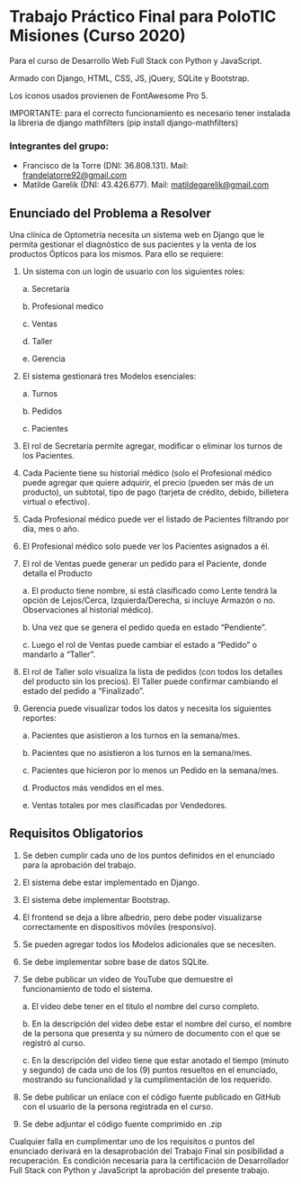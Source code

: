 # Trabajo Práctico Final para PoloTIC Misiones (Curso 2020)
Para el curso de Desarrollo Web Full Stack con Python y JavaScript.

Armado con Django, HTML, CSS, JS, jQuery, SQLite y Bootstrap.

Los iconos usados provienen de FontAwesome Pro 5.

IMPORTANTE: para el correcto funcionamiento es necesario tener instalada la libreria de django mathfilters (pip install django-mathfilters)

### Integrantes del grupo:

* Francisco de la Torre (DNI: 36.808.131). Mail: frandelatorre92@gmail.com
* Matilde Garelik (DNI: 43.426.677). Mail: matildegarelik@gmail.com

## Enunciado del Problema a Resolver
Una clínica de Optometría necesita un sistema web en Django que le permita gestionar el diagnóstico de sus pacientes y la venta de los productos Ópticos para los mismos. Para ello se requiere:

1. Un sistema con un login de usuario con los siguientes roles:

    a. Secretaría

    b. Profesional medico

    c. Ventas

    d. Taller

    e. Gerencia

2. El sistema gestionará tres Modelos esenciales:

    a. Turnos

    b. Pedidos

    c. Pacientes

3. El rol de Secretaría permite agregar, modificar o eliminar los turnos de los Pacientes.

4. Cada Paciente tiene su historial médico (solo el Profesional médico puede agregar que quiere adquirir, el precio (pueden ser más de un producto), un subtotal, tipo de pago (tarjeta de crédito, debido, billetera virtual o efectivo).

5. Cada Profesional médico puede ver el listado de Pacientes filtrando por día, mes o año. 
  
6. El Profesional médico solo puede ver los Pacientes asignados a él. 
  
7. El rol de Ventas puede generar un pedido para el Paciente, donde detalla el Producto

    a. El producto tiene nombre, si está clasificado como Lente tendrá la opción de Lejos/Cerca, Izquierda/Derecha, si incluye Armazón o no. Observaciones al historial médico).

    b. Una vez que se genera el pedido queda en estado “Pendiente”.

    c. Luego el rol de Ventas puede cambiar el estado a “Pedido” o mandarlo a “Taller”.

8. El rol de Taller solo visualiza la lista de pedidos (con todos los detalles del producto sin los precios). El Taller puede confirmar cambiando el estado del pedido a “Finalizado”.

9. Gerencia puede visualizar todos los datos y necesita los siguientes reportes:

    a. Pacientes que asistieron a los turnos en la semana/mes.

    b. Pacientes que no asistieron a los turnos en la semana/mes.

    c. Pacientes que hicieron por lo menos un Pedido en la semana/mes.

    d. Productos más vendidos en el mes.

    e. Ventas totales por mes clasificadas por Vendedores.


## Requisitos Obligatorios

1. Se deben cumplir cada uno de los puntos definidos en el enunciado para la aprobación del trabajo.

2. El sistema debe estar implementado en Django.

3. El sistema debe implementar Bootstrap.

4. El frontend se deja a libre albedrio, pero debe poder visualizarse correctamente en dispositivos móviles (responsivo).

5. Se pueden agregar todos los Modelos adicionales que se necesiten.

6. Se debe implementar sobre base de datos SQLite.

7. Se debe publicar un video de YouTube que demuestre el funcionamiento de todo el sistema.

    a. El video debe tener en el titulo el nombre del curso completo.

    b. En la descripción del video debe estar el nombre del curso, el nombre de la persona que presenta y su número de documento con el que se registró al curso.

    c. En la descripción del video tiene que estar anotado el tiempo (minuto y segundo) de cada uno de los (9) puntos resueltos en el enunciado, mostrando su funcionalidad y la cumplimentación de los requerido.

8. Se debe publicar un enlace con el código fuente publicado en GitHub con el usuario de la persona registrada en el curso.

9. Se debe adjuntar el código fuente comprimido en .zip

Cualquier falla en cumplimentar uno de los requisitos o puntos del enunciado derivará en la desaprobación del Trabajo Final sin posibilidad a recuperación. Es condición necesaria para la certificación de Desarrollador Full Stack con Python y JavaScript la aprobación del presente trabajo.

